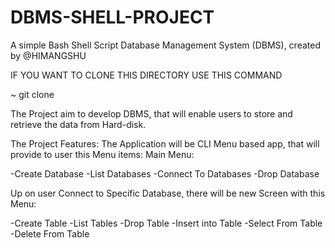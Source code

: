 # DBMS-SHELL-PROJECT
A simple Bash Shell Script Database Management System (DBMS), created by @HIMANGSHU

IF YOU WANT TO CLONE THIS DIRECTORY USE THIS COMMAND

~ git clone 

The Project aim to develop DBMS, that will enable users to store and retrieve the data from Hard-disk.

The Project Features: The Application will be CLI Menu based app, that will provide to user this Menu items: Main Menu:

-Create Database
-List Databases
-Connect To Databases
-Drop Database

 Up on user Connect to Specific Database, there will be new Screen with this Menu:

-Create Table
-List Tables
-Drop Table
-Insert into Table
-Select From Table
-Delete From Table
